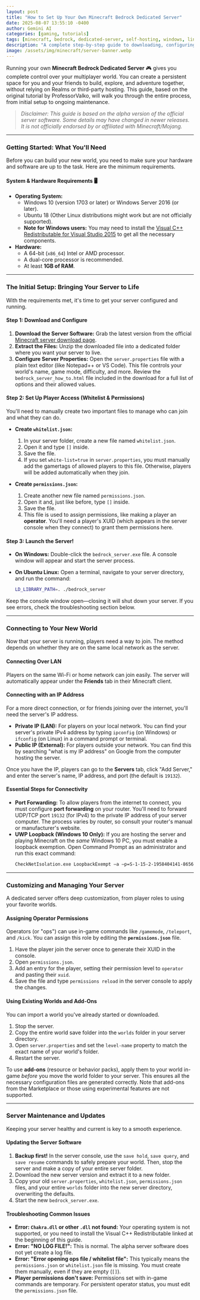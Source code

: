 ```yaml
---
layout: post
title: "How to Set Up Your Own Minecraft Bedrock Dedicated Server"
date: 2025-08-07 13:55:10 -0400
author: Gemini AI
categories: [gaming, tutorials]
tags: [minecraft, bedrock, dedicated-server, self-hosting, windows, linux]
description: "A complete step-by-step guide to downloading, configuring, and running your own private Minecraft Bedrock Dedicated Server on Windows or Linux."
image: /assets/img/minecraft/server-banner.webp
---
```


Running your own **Minecraft Bedrock Dedicated Server** 🎮 gives you complete control over your multiplayer world. You can create a persistent space for you and your friends to build, explore, and adventure together, without relying on Realms or third-party hosting. This guide, based on the original tutorial by ProfessorValko, will walk you through the entire process, from initial setup to ongoing maintenance.

> *Disclaimer: This guide is based on the alpha version of the official server software. Some details may have changed in newer releases. It is not officially endorsed by or affiliated with Minecraft/Mojang.*

***

### Getting Started: What You'll Need

Before you can build your new world, you need to make sure your hardware and software are up to the task. Here are the minimum requirements.

#### System & Hardware Requirements 🖥️

* **Operating System:**
    * Windows 10 (version 1703 or later) or Windows Server 2016 (or later).
    * Ubuntu 18 (Other Linux distributions might work but are not officially supported).
    * **Note for Windows users:** You may need to install the [Visual C++ Redistributable for Visual Studio 2015](https://www.microsoft.com/en-us/download/details.aspx?id=48145) to get all the necessary components.
* **Hardware:**
    * A 64-bit (`x86_64`) Intel or AMD processor.
    * A dual-core processor is recommended.
    * At least **1GB of RAM**.

***

### The Initial Setup: Bringing Your Server to Life

With the requirements met, it's time to get your server configured and running.

#### Step 1: Download and Configure

1.  **Download the Server Software:** Grab the latest version from the official [Minecraft server download page](https://minecraft.net/en-us/download/server/bedrock/).
2.  **Extract the Files:** Unzip the downloaded file into a dedicated folder where you want your server to live.
3.  **Configure Server Properties:** Open the `server.properties` file with a plain text editor (like Notepad++ or VS Code). This file controls your world's name, game mode, difficulty, and more. Review the `bedrock_server_how_to.html` file included in the download for a full list of options and their allowed values.

#### Step 2: Set Up Player Access (Whitelist & Permissions)

You'll need to manually create two important files to manage who can join and what they can do.

* **Create `whitelist.json`:**
    1.  In your server folder, create a new file named `whitelist.json`.
    2.  Open it and type `[]` inside.
    3.  Save the file.
    4.  If you set `white-list=true` in `server.properties`, you must manually add the gamertags of allowed players to this file. Otherwise, players will be added automatically when they join.

* **Create `permissions.json`:**
    1.  Create another new file named `permissions.json`.
    2.  Open it and, just like before, type `[]` inside.
    3.  Save the file.
    4.  This file is used to assign permissions, like making a player an **operator**. You'll need a player's XUID (which appears in the server console when they connect) to grant them permissions here.

#### Step 3: Launch the Server!

* **On Windows:** Double-click the `bedrock_server.exe` file. A console window will appear and start the server process.
* **On Ubuntu Linux:** Open a terminal, navigate to your server directory, and run the command:

    ```bash
    LD_LIBRARY_PATH=. ./bedrock_server
    ```

Keep the console window open—closing it will shut down your server. If you see errors, check the troubleshooting section below.

***

### Connecting to Your New World

Now that your server is running, players need a way to join. The method depends on whether they are on the same local network as the server.

#### Connecting Over LAN

Players on the same Wi-Fi or home network can join easily. The server will automatically appear under the **Friends** tab in their Minecraft client.

#### Connecting with an IP Address

For a more direct connection, or for friends joining over the internet, you'll need the server's IP address.

* **Private IP (LAN):** For players on your local network. You can find your server's private IPv4 address by typing `ipconfig` (on Windows) or `ifconfig` (on Linux) in a command prompt or terminal.
* **Public IP (External):** For players outside your network. You can find this by searching "what is my IP address" on Google from the computer hosting the server.

Once you have the IP, players can go to the **Servers** tab, click "Add Server," and enter the server's name, IP address, and port (the default is `19132`).

#### Essential Steps for Connectivity

* **Port Forwarding:** To allow players from the internet to connect, you must configure **port forwarding** on your router. You'll need to forward UDP/TCP port `19132` (for IPv4) to the private IP address of your server computer. The process varies by router, so consult your router's manual or manufacturer's website.
* **UWP Loopback (Windows 10 Only):** If you are hosting the server and playing Minecraft on the *same* Windows 10 PC, you must enable a loopback exemption. Open Command Prompt as an administrator and run this exact command:
    ```bash
    CheckNetIsolation.exe LoopbackExempt –a –p=S-1-15-2-1958404141-86561845-1752920682-3514627264-368642714-62675701-733520436
    ```

***

### Customizing and Managing Your Server

A dedicated server offers deep customization, from player roles to using your favorite worlds.

#### Assigning Operator Permissions

Operators (or "ops") can use in-game commands like `/gamemode`, `/teleport`, and `/kick`. You can assign this role by editing the **`permissions.json`** file.

1.  Have the player join the server once to generate their XUID in the console.
2.  Open `permissions.json`.
3.  Add an entry for the player, setting their permission level to `operator` and pasting their `xuid`.
4.  Save the file and type `permissions reload` in the server console to apply the changes.

#### Using Existing Worlds and Add-Ons

You can import a world you've already started or downloaded.

1.  Stop the server.
2.  Copy the entire world save folder into the `worlds` folder in your server directory.
3.  Open `server.properties` and set the `level-name` property to match the exact name of your world's folder.
4.  Restart the server.

To use **add-ons** (resource or behavior packs), apply them to your world in-game *before* you move the world folder to your server. This ensures all the necessary configuration files are generated correctly. Note that add-ons from the Marketplace or those using experimental features are not supported.

***

### Server Maintenance and Updates

Keeping your server healthy and current is key to a smooth experience.

#### Updating the Server Software

1.  **Backup first!** In the server console, use the `save hold`, `save query`, and `save resume` commands to safely prepare your world. Then, stop the server and make a copy of your entire server folder.
2.  Download the new server version and extract it to a new folder.
3.  Copy your old `server.properties`, `whitelist.json`, `permissions.json` files, and your entire `worlds` folder into the new server directory, overwriting the defaults.
4.  Start the new `bedrock_server.exe`.

#### Troubleshooting Common Issues

* **Error: `Chakra.dll` or other `.dll` not found:** Your operating system is not supported, or you need to install the Visual C++ Redistributable linked at the beginning of this guide.
* **Error: "NO LOG FILE!":** This is normal. The alpha server software does not yet create a log file.
* **Error: "Error opening ops file / whitelist file":** This typically means the `permissions.json` or `whitelist.json` file is missing. You must create them manually, even if they are empty (`[]`).
* **Player permissions don't save:** Permissions set with in-game commands are temporary. For persistent operator status, you must edit the `permissions.json` file.
